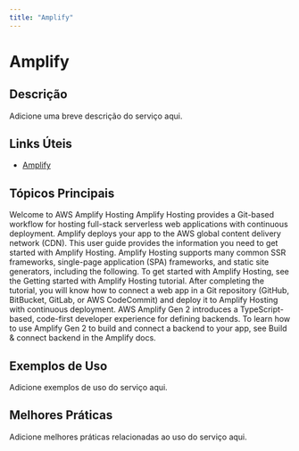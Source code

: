 ```yaml
---
title: "Amplify"
---
```


# Amplify

## Descrição

Adicione uma breve descrição do serviço aqui.

## Links Úteis

- [Amplify](https://docs.aws.amazon.com/amplify/latest/userguide/welcome.html)

## Tópicos Principais

Welcome to AWS Amplify Hosting
 Amplify Hosting provides a Git-based workflow for hosting full-stack serverless web
      applications with continuous deployment. Amplify deploys your app to the AWS global content delivery
      network (CDN). This user guide provides the information you need to get started with Amplify
      Hosting.
Amplify Hosting supports many common SSR frameworks, single-page application (SPA) frameworks, and static site generators, including the following.
To get started with Amplify Hosting, see the Getting started with Amplify Hosting tutorial. After completing the tutorial, you will know
         how to connect a web app in a Git repository (GitHub, BitBucket, GitLab, or AWS CodeCommit) and
         deploy it to Amplify Hosting with continuous deployment.
AWS Amplify Gen 2 introduces a TypeScript-based, code-first developer experience for
         defining backends. To learn how to use Amplify Gen 2 to build and connect a backend to
         your app, see Build &
            connect backend in the Amplify docs. 

## Exemplos de Uso

Adicione exemplos de uso do serviço aqui.

## Melhores Práticas

Adicione melhores práticas relacionadas ao uso do serviço aqui.
